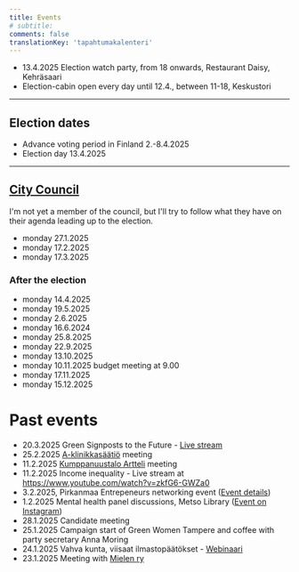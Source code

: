 ```yaml
---
title: Events
# subtitle:
comments: false
translationKey: 'tapahtumakalenteri'
---
```



- 13.4.2025 Election watch party, from 18 onwards, Restaurant Daisy, Kehräsaari
- Election-cabin open every day until 12.4., between 11-18, Keskustori


---

## Election dates
- Advance voting period in Finland 2.-8.4.2025
- Election day 13.4.2025

---

## [City Council](https://www.tampere.fi/paattajat-ja-paatokset/kaupunginvaltuusto)

I'm not yet a member of the council, but I'll try to follow what they have on their agenda leading up to the election.

- monday 27.1.2025  
- monday 17.2.2025  
- monday 17.3.2025  
### After the election
- monday 14.4.2025  
- monday 19.5.2025  
- monday 2.6.2025  
- monday 16.6.2024  
- monday 25.8.2025  
- monday 22.9.2025  
- monday 13.10.2025  
- monday 10.11.2025 budget meeting at 9.00  
- monday 17.11.2025  
- monday 15.12.2025




# Past events

- 20.3.2025 Green Signposts to the Future - [Live stream](https://www.youtube.com/watch?v=qP6RVdLC8pw)
- 25.2.2025 [A-klinikkasäätiö](https://a-klinikkasaatio.fi/) meeting
- 11.2.2025 [Kumppanuustalo Artteli](https://www.artteli.fi/) meeting
- 11.2.2025 Income inequality - Live stream at https://www.youtube.com/watch?v=zkfG6-GWZa0
- 3.2.2025, Pirkanmaa Entrepeneurs networking event ([Event details](https://www.yrittajat.fi/tapahtumat/pirkanmaan-yrittajien-sidosryhmatilaisuus/))
- 1.2.2025 Mental health panel discussions, Metso Library ([Event on Instagram](https://www.instagram.com/p/DEzwvFAKEao/?img_index=1))
- 28.1.2025 Candidate meeting
- 25.1.2025 Campaign start of Green Women Tampere and coffee with party secretary Anna Moring
- 24.1.2025 Vahva kunta, viisaat ilmastopäätökset - [Webinaari](https://www.aalto.fi/fi/tapahtumat/vahva-kunta-viisaat-ilmastopaatokset)
- 23.1.2025 Meeting with [Mielen ry](https://mielen.fi/)